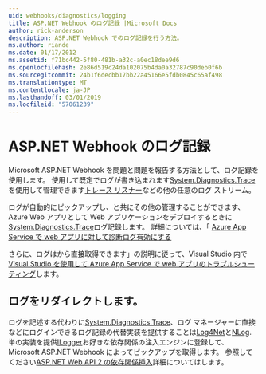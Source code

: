 ```yaml
---
uid: webhooks/diagnostics/logging
title: ASP.NET Webhook のログ記録 |Microsoft Docs
author: rick-anderson
description: ASP.NET Webhook でのログ記録を行う方法。
ms.author: riande
ms.date: 01/17/2012
ms.assetid: f71bc442-5f80-481b-a32c-a0ec18dee9d6
ms.openlocfilehash: 2e86d519c24da102075b4da0a32787c90deb0f6b
ms.sourcegitcommit: 24b1f6decbb17bb22a45166e5fdb0845c65af498
ms.translationtype: MT
ms.contentlocale: ja-JP
ms.lasthandoff: 03/01/2019
ms.locfileid: "57061239"
---
```

# <a name="aspnet-webhooks-logging"></a>ASP.NET Webhook のログ記録

Microsoft ASP.NET Webhook を問題と問題を報告する方法として、ログ記録を使用します。 使用して既定でログが書き込まれます[System.Diagnostics.Trace](https://msdn.microsoft.com/library/system.diagnostics.trace)を使用して管理できます[トレース リスナー](https://msdn.microsoft.com/library/system.diagnostics.tracelistener.aspx)などの他の任意のログ ストリーム。

ログが自動的にピックアップし、と共にその他の管理することができます、Azure Web アプリとして Web アプリケーションをデプロイするときに[System.Diagnostics.Trace](https://msdn.microsoft.com/library/system.diagnostics.trace)ログ記録します。 詳細については、「 [Azure App Service で web アプリに対して診断ログ有効にする](https://azure.microsoft.com/documentation/articles/web-sites-enable-diagnostic-log/)

さらに、ログはから直接取得できます」の説明に従って、Visual Studio 内で[Visual Studio を使用して Azure App Service で web アプリのトラブルシューティング](https://azure.microsoft.com/documentation/articles/web-sites-dotnet-troubleshoot-visual-studio/#webserverlogs)します。

## <a name="redirecting-logs"></a>ログをリダイレクトします。

ログを記述する代わりに[System.Diagnostics.Trace](https://msdn.microsoft.com/library/system.diagnostics.trace)、ログ マネージャーに直接などにログインできるログ記録の代替実装を提供することは[Log4Net](http://logging.apache.org/log4net/)と[NLog](http://nlog-project.org/). 単の実装を提供[ILogger](https://github.com/aspnet/WebHooks/blob/master/src/Microsoft.AspNet.WebHooks.Common/Diagnostics/ILogger.cs)お好きな依存関係の注入エンジンに登録して、Microsoft ASP.NET Webhook によってピックアップを取得します。 参照してください[ASP.NET Web API 2 の依存関係挿入](https://www.asp.net/web-api/overview/advanced/dependency-injection)詳細についてはします。
